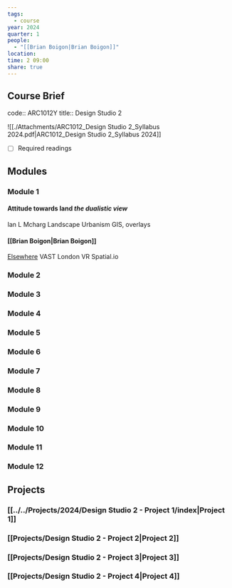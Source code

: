 ```yaml
---
tags:
  - course
year: 2024
quarter: 1
people:
  - "[[Brian Boigon|Brian Boigon]]"
location: 
time: 2 09:00
share: true
---
```


## Course Brief

code:: ARC1012Y
title:: Design Studio 2

![[./Attachments/ARC1012_Design Studio 2_Syllabus 2024.pdf|ARC1012_Design Studio 2_Syllabus 2024]]

- [ ] Required readings

## Modules

### Module 1
#### Attitude towards land _the dualistic view_
Ian L Mcharg
Landscape Urbanism
GIS, overlays

#### [[Brian Boigon|Brian Boigon]]
[Elsewhere](https://www.elsewhereishere.com)
VAST London
VR Spatial.io
### Module 2

### Module 3

### Module 4

### Module 5

### Module 6

### Module 7

### Module 8

### Module 9

### Module 10

### Module 11

### Module 12


## Projects

### [[../../Projects/2024/Design Studio 2 - Project 1/index|Project 1]]

### [[Projects/Design Studio 2 - Project 2|Project 2]]

### [[Projects/Design Studio 2 - Project 3|Project 3]]

### [[Projects/Design Studio 2 - Project 4|Project 4]]
